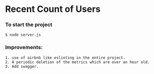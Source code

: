 # Recent Count of Users
  
  ### To start the project

    $ node server.js

  ### Improvements:
    
    1. use of airbnb like eslinting in the entire project.
    2. A periodic deletion of the metrics which are over an hour old.
    3. Add swagger.


